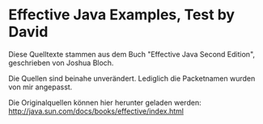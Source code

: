 # Effective Java Examples, Test by David 

Diese Quelltexte stammen aus dem Buch "Effective Java Second Edition", geschrieben von Joshua Bloch.

Die Quellen sind beinahe unverändert. Lediglich die Packetnamen wurden von mir angepasst.

Die Originalquellen können hier herunter geladen werden: http://java.sun.com/docs/books/effective/index.html

